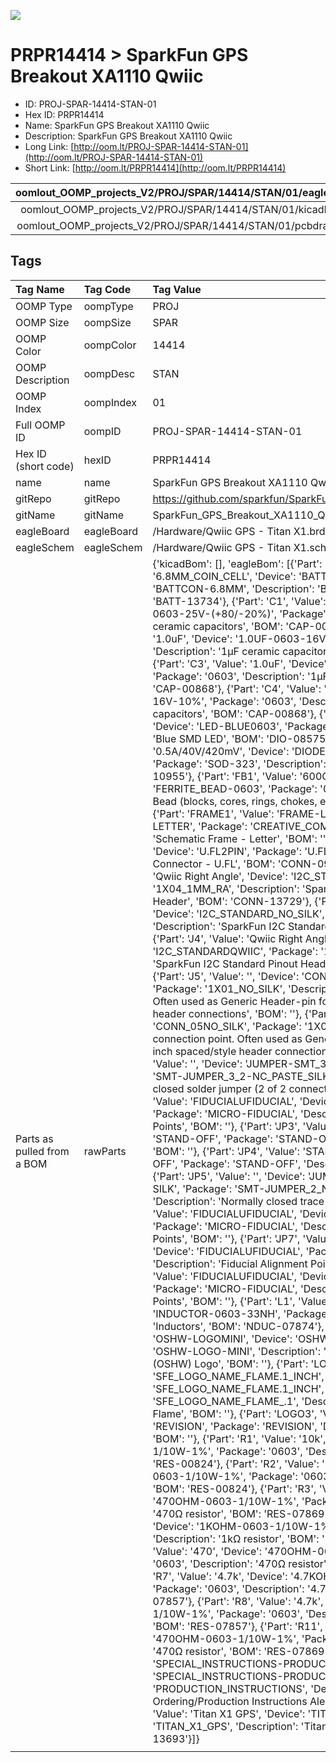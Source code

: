 


  
![][im]
# PRPR14414 > SparkFun GPS Breakout XA1110 Qwiic

- ID: PROJ-SPAR-14414-STAN-01
- Hex ID: PRPR14414
- Name: SparkFun GPS Breakout XA1110 Qwiic
- Description: SparkFun GPS Breakout XA1110 Qwiic
- Long Link: [http://oom.lt/PROJ-SPAR-14414-STAN-01](http://oom.lt/PROJ-SPAR-14414-STAN-01)
- Short Link: [http://oom.lt/PRPR14414](http://oom.lt/PRPR14414)
  

|oomlout_OOMP_projects_V2/PROJ/SPAR/14414/STAN/01/eagleImage.png|oomlout_OOMP_projects_V2/PROJ/SPAR/14414/STAN/01/eagleSchemImage.png|oomlout_OOMP_projects_V2/PROJ/SPAR/14414/STAN/01/kicadPcb3dFront.png|oomlout_OOMP_projects_V2/PROJ/SPAR/14414/STAN/01/kicadPcb3dBack.png|
| :---: | :---: | :---: | :---: |
|oomlout_OOMP_projects_V2/PROJ/SPAR/14414/STAN/01/kicadPcb3d.png|oomlout_OOMP_projects_V2/PROJ/SPAR/14414/STAN/01/bomBack.png|oomlout_OOMP_projects_V2/PROJ/SPAR/14414/STAN/01/bomFront.png|oomlout_OOMP_projects_V2/PROJ/SPAR/14414/STAN/01/pcbdraw.svg|
|oomlout_OOMP_projects_V2/PROJ/SPAR/14414/STAN/01/pcbdrawBack.svg||||

## Tags
  

|Tag Name|Tag Code|Tag Value|
| :--- | :--- | :--- |
|OOMP Type|oompType|PROJ|
|OOMP Size|oompSize|SPAR|
|OOMP Color|oompColor|14414|
|OOMP Description|oompDesc|STAN|
|OOMP Index|oompIndex|01|
|Full OOMP ID|oompID|PROJ-SPAR-14414-STAN-01|
|Hex ID (short code)|hexID|PRPR14414|
|name|name|SparkFun GPS Breakout XA1110 Qwiic|
|gitRepo|gitRepo|https://github.com/sparkfun/SparkFun_GPS_Breakout_XA1110_Qwiic|
|gitName|gitName|SparkFun_GPS_Breakout_XA1110_Qwiic|
|eagleBoard|eagleBoard|/Hardware/Qwiic GPS - Titan X1.brd|
|eagleSchem|eagleSchem|/Hardware/Qwiic GPS - Titan X1.sch|
|Parts as pulled from a BOM|rawParts|{'kicadBom': [], 'eagleBom': [{'Part': 'B1', 'Value': '6.8MM_COIN_CELL', 'Device': 'BATTERY-6.8MM_SMD', 'Package': 'BATTCON-6.8MM', 'Description': 'Battery - Single Cell', 'BOM': 'BATT-13734'}, {'Part': 'C1', 'Value': '0.1uF', 'Device': '0.1UF-0603-25V-(+80/-20%)', 'Package': '0603', 'Description': '0.1µF ceramic capacitors', 'BOM': 'CAP-00810'}, {'Part': 'C2', 'Value': '1.0uF', 'Device': '1.0UF-0603-16V-10%', 'Package': '0603', 'Description': '1µF ceramic capacitors', 'BOM': 'CAP-00868'}, {'Part': 'C3', 'Value': '1.0uF', 'Device': '1.0UF-0603-16V-10%', 'Package': '0603', 'Description': '1µF ceramic capacitors', 'BOM': 'CAP-00868'}, {'Part': 'C4', 'Value': '1.0uF', 'Device': '1.0UF-0603-16V-10%', 'Package': '0603', 'Description': '1µF ceramic capacitors', 'BOM': 'CAP-00868'}, {'Part': 'D1', 'Value': 'BLUE', 'Device': 'LED-BLUE0603', 'Package': 'LED-0603', 'Description': 'Blue SMD LED', 'BOM': 'DIO-08575'}, {'Part': 'D2', 'Value': '0.5A/40V/420mV', 'Device': 'DIODE-SCHOTTKY-PMEG4005EJ', 'Package': 'SOD-323', 'Description': 'Schottky diode', 'BOM': 'DIO-10955'}, {'Part': 'FB1', 'Value': '600Ohm/100MHz', 'Device': 'FERRITE_BEAD-0603', 'Package': '0603', 'Description': 'Ferrite Bead (blocks, cores, rings, chokes, etc.)', 'BOM': 'NDUC-07859'}, {'Part': 'FRAME1', 'Value': 'FRAME-LETTER', 'Device': 'FRAME-LETTER', 'Package': 'CREATIVE_COMMONS', 'Description': 'Schematic Frame - Letter', 'BOM': ''}, {'Part': 'J1', 'Value': 'U.FL', 'Device': 'U.FL2PIN', 'Package': 'U.FL', 'Description': 'SMD Antenna Connector - U.FL', 'BOM': 'CONN-09193'}, {'Part': 'J2', 'Value': 'Qwiic Right Angle', 'Device': 'I2C_STANDARDQWIIC', 'Package': '1X04_1MM_RA', 'Description': 'SparkFun I2C Standard Pinout Header', 'BOM': 'CONN-13729'}, {'Part': 'J3', 'Value': 'PTH', 'Device': 'I2C_STANDARD_NO_SILK', 'Package': '1X04_NO_SILK', 'Description': 'SparkFun I2C Standard Pinout Header', 'BOM': ''}, {'Part': 'J4', 'Value': 'Qwiic Right Angle', 'Device': 'I2C_STANDARDQWIIC', 'Package': '1X04_1MM_RA', 'Description': 'SparkFun I2C Standard Pinout Header', 'BOM': 'CONN-13729'}, {'Part': 'J5', 'Value': '', 'Device': 'CONN_01PTH_NO_SILK_YES_STOP', 'Package': '1X01_NO_SILK', 'Description': 'Single connection point. Often used as Generic Header-pin footprint for 0.1 inch spaced/style header connections', 'BOM': ''}, {'Part': 'J7', 'Value': '', 'Device': 'CONN_05NO_SILK', 'Package': '1X05_NO_SILK', 'Description': 'Multi connection point. Often used as Generic Header-pin footprint for 0.1 inch spaced/style header connections', 'BOM': ''}, {'Part': 'JP1', 'Value': '', 'Device': 'JUMPER-SMT_3_2-NC_PASTE_SILK', 'Package': 'SMT-JUMPER_3_2-NC_PASTE_SILK', 'Description': 'Normally closed solder jumper (2 of 2 connections)', 'BOM': ''}, {'Part': 'JP2', 'Value': 'FIDUCIALUFIDUCIAL', 'Device': 'FIDUCIALUFIDUCIAL', 'Package': 'MICRO-FIDUCIAL', 'Description': 'Fiducial Alignment Points', 'BOM': ''}, {'Part': 'JP3', 'Value': 'STAND-OFF', 'Device': 'STAND-OFF', 'Package': 'STAND-OFF', 'Description': 'Stand Off', 'BOM': ''}, {'Part': 'JP4', 'Value': 'STAND-OFF', 'Device': 'STAND-OFF', 'Package': 'STAND-OFF', 'Description': 'Stand Off', 'BOM': ''}, {'Part': 'JP5', 'Value': '', 'Device': 'JUMPER-SMT_2_NC_TRACE_NO-SILK', 'Package': 'SMT-JUMPER_2_NC_TRACE_NO-SILK', 'Description': 'Normally closed trace jumper', 'BOM': ''}, {'Part': 'JP6', 'Value': 'FIDUCIALUFIDUCIAL', 'Device': 'FIDUCIALUFIDUCIAL', 'Package': 'MICRO-FIDUCIAL', 'Description': 'Fiducial Alignment Points', 'BOM': ''}, {'Part': 'JP7', 'Value': 'FIDUCIALUFIDUCIAL', 'Device': 'FIDUCIALUFIDUCIAL', 'Package': 'MICRO-FIDUCIAL', 'Description': 'Fiducial Alignment Points', 'BOM': ''}, {'Part': 'JP8', 'Value': 'FIDUCIALUFIDUCIAL', 'Device': 'FIDUCIALUFIDUCIAL', 'Package': 'MICRO-FIDUCIAL', 'Description': 'Fiducial Alignment Points', 'BOM': ''}, {'Part': 'L1', 'Value': '33nH/±5%/500mA', 'Device': 'INDUCTOR-0603-33NH', 'Package': '0603', 'Description': 'Inductors', 'BOM': 'NDUC-07874'}, {'Part': 'LOGO1', 'Value': 'OSHW-LOGOMINI', 'Device': 'OSHW-LOGOMINI', 'Package': 'OSHW-LOGO-MINI', 'Description': 'Open-Source Hardware (OSHW) Logo', 'BOM': ''}, {'Part': 'LOGO2', 'Value': 'SFE_LOGO_NAME_FLAME.1_INCH', 'Device': 'SFE_LOGO_NAME_FLAME.1_INCH', 'Package': 'SFE_LOGO_NAME_FLAME_.1', 'Description': 'SparkFun Font Logo w/ Flame', 'BOM': ''}, {'Part': 'LOGO3', 'Value': 'REVISION', 'Device': 'REVISION', 'Package': 'REVISION', 'Description': 'Revision By Text', 'BOM': ''}, {'Part': 'R1', 'Value': '10k', 'Device': '10KOHM-0603-1/10W-1%', 'Package': '0603', 'Description': '10kΩ resistor', 'BOM': 'RES-00824'}, {'Part': 'R2', 'Value': '10k', 'Device': '10KOHM-0603-1/10W-1%', 'Package': '0603', 'Description': '10kΩ resistor', 'BOM': 'RES-00824'}, {'Part': 'R3', 'Value': '470', 'Device': '470OHM-0603-1/10W-1%', 'Package': '0603', 'Description': '470Ω resistor', 'BOM': 'RES-07869'}, {'Part': 'R5', 'Value': '1k', 'Device': '1KOHM-0603-1/10W-1%', 'Package': '0603', 'Description': '1kΩ resistor', 'BOM': 'RES-07856'}, {'Part': 'R6', 'Value': '470', 'Device': '470OHM-0603-1/10W-1%', 'Package': '0603', 'Description': '470Ω resistor', 'BOM': 'RES-07869'}, {'Part': 'R7', 'Value': '4.7k', 'Device': '4.7KOHM-0603-1/10W-1%', 'Package': '0603', 'Description': '4.7kΩ resistor', 'BOM': 'RES-07857'}, {'Part': 'R8', 'Value': '4.7k', 'Device': '4.7KOHM-0603-1/10W-1%', 'Package': '0603', 'Description': '4.7kΩ resistor', 'BOM': 'RES-07857'}, {'Part': 'R11', 'Value': '470', 'Device': '470OHM-0603-1/10W-1%', 'Package': '0603', 'Description': '470Ω resistor', 'BOM': 'RES-07869'}, {'Part': 'U$3', 'Value': 'SPECIAL_INSTRUCTIONS-PRODUCTION', 'Device': 'SPECIAL_INSTRUCTIONS-PRODUCTION', 'Package': 'PRODUCTION_INSTRUCTIONS', 'Description': 'Special Ordering/Production Instructions Alert', 'BOM': ''}, {'Part': 'U1', 'Value': 'Titan X1 GPS', 'Device': 'TITAN_X1_GPS', 'Package': 'TITAN_X1_GPS', 'Description': 'Titan X1 GPS', 'BOM': 'GPS-13693'}]}|
||||



[im]: PROJ/SPAR/14414/STAN/01/kicadPcb3d_450.png
